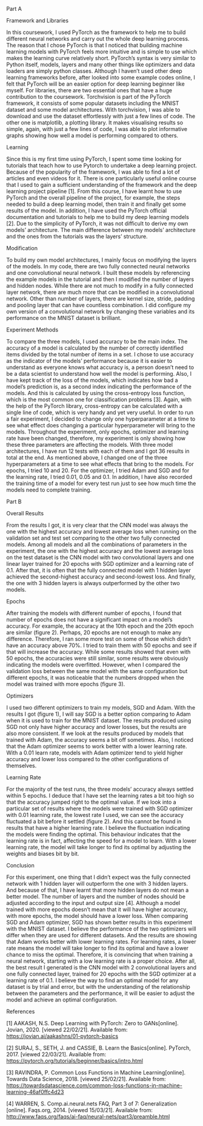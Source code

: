 Part A

Framework and Libraries

In this coursework, I used PyTorch as the framework to help me to build different neural networks and carry out the whole deep learning process. The reason that I chose PyTorch is that I noticed that building machine learning models with PyTorch feels more intuitive and is simple to use which makes the learning curve relatively short. PyTorch’s syntax is very similar to Python itself, models, layers and many other things like optimizers and data loaders are simply python classes. Although I haven’t used other deep learning frameworks before, after looked into some example codes online, I felt that PyTorch will be an easier option for deep learning beginner like myself. 
For libraries, there are two essential ones that have a huge contribution to the coursework. Torchvision is part of the PyTorch framework, it consists of some popular datasets including the MNIST dataset and some model architectures. With torchvision, I was able to download and use the dataset effortlessly with just a few lines of code. The other one is matplotlib, a plotting library. It makes visualising results so simple, again, with just a few lines of code, I was able to plot informative graphs showing how well a model is performing compared to others.

Learning

Since this is my first time using PyTorch, I spent some time looking for tutorials that teach how to use Pytorch to undertake a deep learning project. Because of the popularity of the framework, I was able to find a lot of articles and even videos for it. There is one particularly useful online course that I used to gain a sufficient understanding of the framework and the deep learning project pipeline [1]. From this course, I have learnt how to use PyTorch and the overall pipeline of the project, for example, the steps needed to build a deep learning model, then train it and finally get some results of the model. In addition, I have used the PyTorch official documentation and tutorials to help me to build my deep learning models [2]. Due to the simplicity of PyTorch, it was not difficult to derive my own models’ architecture. The main difference between my models’ architecture and the ones from the tutorials was the layers’ structure.

Modification

To build my own model architectures, I mainly focus on modifying the layers of the models. In my code, there are two fully connected neural networks and one convolutional neural network. I built these models by referencing the example models in the tutorial and then I modified the number of layers and hidden nodes. While there are not much to modify in a fully connected layer network, there are much more that can be modified in a convolutional network. Other than number of layers, there are kernel size, stride, padding and pooling layer that can have countless combination. I did configure my own version of a convolutional network by changing these variables and its performance on the MNIST dataset is brilliant.

Experiment Methods

To compare the three models, I used accuracy to be the main index. The accuracy of a model is calculated by the number of correctly identified items divided by the total number of items in a set. I chose to use accuracy as the indicator of the models’ performance because it is easier to understand as everyone knows what accuracy is, a person doesn’t need to be a data scientist to understand how well the model is performing. Also, I have kept track of the loss of the models, which indicates how bad a model’s prediction is, as a second index indicating the performance of the models. And this is calculated by using the cross-entropy loss function, which is the most common one for classification problems [3]. Again, with the help of the PyTorch library, cross-entropy can be calculated with a single line of code, which is very handy and yet very useful.
In order to run a fair experiment, I decided to change only one hyperparameter at a time to see what effect does changing a particular hyperparameter will bring to the models. Throughout the experiment, only epochs, optimizer and learning rate have been changed, therefore, my experiment is only showing how these three parameters are affecting the models.  With three model architectures, I have run 12 tests with each of them and I got 36 results in total at the end. As mentioned above, I changed one of the three hyperparameters at a time to see what effects that bring to the models. For epochs, I tried 10 and 20. For the optimizer, I tried Adam and SGD and for the learning rate, I tried 0.01, 0.05 and 0.1. In addition, I have also recorded the training time of a model for every test run just to see how much time the models need to complete training.

Part B

Overall Results

From the results I got, it is very clear that the CNN model was always the one with the highest accuracy and lowest average loss when running on the validation set and test set comparing to the other two fully connected models. Among all models and all the combinations of parameters in the experiment, the one with the highest accuracy and the lowest average loss on the test dataset is the CNN model with two convolutional layers and one linear layer trained for 20 epochs with SGD optimizer and a learning rate of 0.1. After that, it is often that the fully connected model with 1 hidden layer achieved the second-highest accuracy and second-lowest loss. And finally, the one with 3 hidden layers is always outperformed by the other two models.

Epochs

After training the models with different number of epochs, I found that number of epochs does not have a significant impact on a model’s accuracy. For example, the accuracy at the 10th epoch and the 20th epoch are similar (figure 2). Perhaps, 20 epochs are not enough to make any difference. Therefore, I ran some more test on some of those which didn’t have an accuracy above 70%. I tried to train them with 50 epochs and see if that will increase the accuracy. While some results showed that even with 50 epochs, the accuracies were still similar, some results were obviously indicating the models were overfitted. However, when I compared the validation loss between the same model with the same configuration but different epochs, it was noticeable that the numbers dropped when the model was trained with more epochs (figure 3).

Optimizers

I used two different optimizers to train my models, SGD and Adam. With the results I got (figure 1), I will say SGD is a better option comparing to Adam when it is used to train for the MNIST dataset. The results produced using SGD not only have higher accuracy and lower losses, but the results are also more consistent. If we look at the results produced by models that trained with Adam, the accuracy seems a bit off sometimes. Also, I noticed that the Adam optimizer seems to work better with a lower learning rate. With a 0.01 learn rate, models with Adam optimizer tend to yield higher accuracy and lower loss compared to the other configurations of themselves. 

Learning Rate

For the majority of the test runs, the three models’ accuracy always settled within 5 epochs. I deduce that I have set the learning rates a bit too high so that the accuracy jumped right to the optimal value. If we look into a particular set of results where the models were trained with SGD optimizer with 0.01 learning rate, the lowest rate I used, we can see the accuracy fluctuated a bit before it settled (figure 2). And this cannot be found in results that have a higher learning rate. I believe the fluctuation indicating the models were finding the optimal. This behaviour indicates that the learning rate is in fact, affecting the speed for a model to learn. With a lower learning rate, the model will take longer to find its optimal by adjusting the weights and biases bit by bit. 

Conclusion

For this experiment, one thing that I didn’t expect was the fully connected network with 1 hidden layer will outperform the one with 3 hidden layers. And because of that, I have learnt that more hidden layers do not mean a better model. The number of layers and the number of nodes should be adjusted according to the input and output size [4]. Although a model trained with more epochs doesn’t mean that it will have higher accuracy, with more epochs, the model should have a lower loss. When comparing SGD and Adam optimizer, SGD has shown better results in this experiment with the MNIST dataset. I believe the performance of the two optimizers will differ when they are used for different datasets. And the results are showing that Adam works better with lower learning rates. For learning rates, a lower rate means the model will take longer to find its optimal and have a lower chance to miss the optimal. Therefore, it is convincing that when training a neural network, starting with a low learning rate is a proper choice. After all, the best result I generated is the CNN model with 2 convolutional layers and one fully connected layer, trained for 20 epochs with the SGD optimizer at a learning rate of 0.1.  I believe the way to find an optimal model for any dataset is by trial and error, but with the understanding of the relationship between the parameters and the performance, it will be easier to adjust the model and achieve an optimal configuration.

References

[1] AAKASH, N.S. Deep Learning with PyTorch: Zero to GANs[online]. Jovian, 2020. [viewed 22/02/21]. Available from: https://jovian.ai/aakashns/01-pytorch-basics

[2] SURAJ, S., SETH, J. and CASSIE, B.  Learn the Basics[online]. PyTorch, 2017. [viewed 22/03/21]. Available from: https://pytorch.org/tutorials/beginner/basics/intro.html

[3] RAVINDRA, P. Common Loss Functions in Machine Learning[online]. Towards Data Science, 2018. [viewed 25/02/21]. Available from: https://towardsdatascience.com/common-loss-functions-in-machine-learning-46af0ffc4d23

[4] WARREN, S. Comp.ai.neural.nets FAQ, Part 3 of 7: Generalization [online]. Faqs.org, 2014. [viewed 15/03/21]. Available from: http://www.faqs.org/faqs/ai-faq/neural-nets/part3/preamble.html
